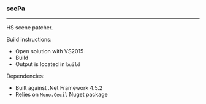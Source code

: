 ### scePa
<hr/>

HS scene patcher.

Build instructions:
- Open solution with VS2015
- Build
- Output is located in `build`

Dependencies:
- Built against .Net Framework 4.5.2
- Relies on `Mono.Cecil` Nuget package